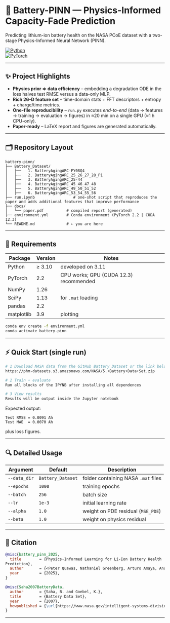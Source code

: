 # 🪫 Battery-PINN — Physics-Informed Capacity-Fade Prediction  
Predicting lithium-ion battery health on the NASA PCoE dataset with a two-stage Physics-Informed Neural Network (PINN).

[![Python](https://img.shields.io/badge/Python-3.11-blue.svg)](#requirements)  
[![PyTorch](https://img.shields.io/badge/PyTorch-2.2%20%7C%20CUDA%2012.3-lightgrey)](#requirements)

---

## ✨ Project Highlights
* **Physics prior ⇒ data efficiency** – embedding a degradation ODE in the loss halves test RMSE versus a data-only MLP.  
* **Rich 26-D feature set** – time-domain stats + FFT descriptors + entropy + charge/time metrics.  
* **One-file reproducibility** – `run.py` executes *end-to-end* (data → features → training → evaluation → figures) in ≈20 min on a single GPU (≈1 h CPU-only).  
* **Paper-ready** – LaTeX report and figures are generated automatically.

---

## 🗂️ Repository Layout
```text
battery-pinn/
├── Battery_Dataset/              
│   ├──   1. BatteryAgingARC-FY08Q4
│   ├──   2. BatteryAgingARC_25_26_27_28_P1
│   ├──   3. BatteryAgingARC_25-44
│   ├──   4. BatteryAgingARC_45_46_47_48
│   ├──   5. BatteryAgingARC_49_50_51_52
│   ├──   6. BatteryAgingARC_53_54_55_56
├── run.ipynb                 # one-shot script that reproduces the paper and adds additional features that improve performance
├── docs/
│   └── paper.pdf          # compiled report (generated)
├── environment.yml        # Conda environment (PyTorch 2.2 | CUDA 12.3)
└── README.md              # ← you are here
```

---

## 🔧 Requirements
| Package    | Version | Notes                                   |
|------------|---------|-----------------------------------------|
| Python     | ≥ 3.10  | developed on 3.11                       |
| PyTorch    | 2.2     | CPU works; GPU (CUDA 12.3) recommended  |
| NumPy      | 1.26    |                                         |
| SciPy      | 1.13    | for `.mat` loading                      |
| pandas     | 2.2     |                                         |
| matplotlib | 3.9     | plotting                                |

```bash
conda env create -f environment.yml
conda activate battery-pinn
```

---

## ⚡ Quick Start (single run)
```bash
# 1 Download NASA data from the GitHub Battery Dataset or the link below(~170 MB)
https://phm-datasets.s3.amazonaws.com/NASA/5.+Battery+Data+Set.zip

# 2 Train + evaluate
Run all blocks of the IPYNB after installing all dependences

# 3 View results
Results will be output inside the Jupyter notebook
```
Expected output:
```
Test RMSE = 0.0091 Ah
Test MAE  = 0.0070 Ah
```
plus loss figures.

---

## 🔍 Detailed Usage

| Argument        | Default              | Description                                       |
|-----------------|----------------------|---------------------------------------------------|
| `--data_dir`    | `Battery_Dataset`   | folder containing NASA `.mat` files               |
| `--epochs`      | `1000`               | training epochs                                   |
| `--batch`       | `256`                | batch size                                        |
| `--lr`          | `1e-3`               | initial learning rate                             |
| `--alpha`       | `1.0`                | weight on PDE residual (`MSE_PDE`)                |
| `--beta`        | `1.0`                | weight on physics residual 

---

## 📜 Citation
```bibtex
@misc{battery_pinn_2025,
  title        = {Physics-Informed Learning for Li-Ion Battery Health
Prediction},
  author       = {<Peter Quawas, Nathaniel Greenberg, Arturo Amaya, Anushka Sarode},
  year         = {2025},
}

@misc{Saha2007BatteryData,
  author       = {Saha, B. and Goebel, K.},
  title        = {Battery Data Set},
  year         = {2007},
  howpublished = {\url{https://www.nasa.gov/intelligent-systems-division/discovery-and-systems-health/pcoe/pcoe-data-set-repository/}}
}
```

---

